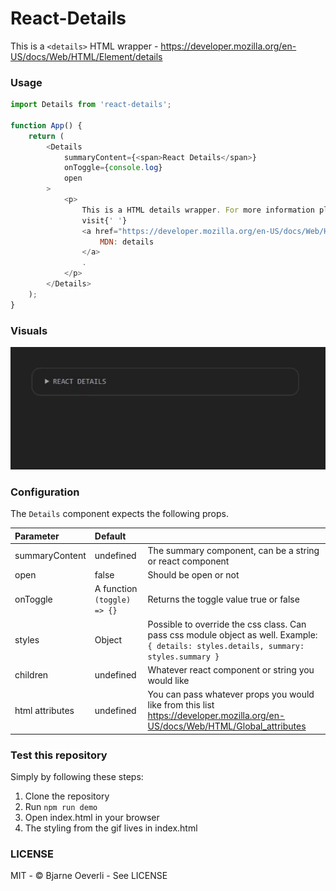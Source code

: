 # React-Details

This is a `<details>` HTML wrapper - https://developer.mozilla.org/en-US/docs/Web/HTML/Element/details

### Usage

```javascript
import Details from 'react-details';

function App() {
    return (
        <Details
            summaryContent={<span>React Details</span>}
            onToggle={console.log}
            open
        >
            <p>
                This is a HTML details wrapper. For more information please
                visit{' '}
                <a href="https://developer.mozilla.org/en-US/docs/Web/HTML/Element/details">
                    MDN: details
                </a>
                .
            </p>
        </Details>
    );
}
```

### Visuals

![Visuals](/details.gif 'gif')

### Configuration

The `Details` component expects the following props.

| Parameter       | Default                     |                                                                                                                                         |
| :-------------- | :-------------------------- | :-------------------------------------------------------------------------------------------------------------------------------------- |
| summaryContent  | undefined                   | The summary component, can be a string or react component                                                                               |
| open            | false                       | Should be open or not                                                                                                                   |
| onToggle        | A function `(toggle) => {}` | Returns the toggle value true or false                                                                                                  |
| styles          | Object                      | Possible to override the css class. Can pass css module object as well. Example: `{ details: styles.details, summary: styles.summary }` |
| children        | undefined                   | Whatever react component or string you would like                                                                                       |
| html attributes | undefined                   | You can pass whatever props you would like from this list https://developer.mozilla.org/en-US/docs/Web/HTML/Global_attributes           |

### Test this repository

Simply by following these steps:

1. Clone the repository
2. Run `npm run demo`
3. Open index.html in your browser
4. The styling from the gif lives in index.html

### LICENSE

MIT - © Bjarne Oeverli - See LICENSE
